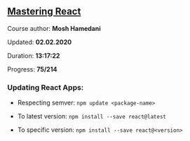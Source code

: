 
## [Mastering React](https://coursehunters.net/course/mastering-react-mosh-hamedani)

Course author: **Mosh Hamedani**

Updated: **02.02.2020**

Duration: **13:17:22**

Progress: **75/214**

### Updating React Apps:

- Respecting semver: `npm update <package-name>`

- To latest version: `npm install --save react@latest`

- To specific version: `npm install --save react@<version>`
